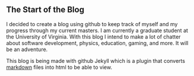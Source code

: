 ## The Start of the Blog

I decided to create a blog using github to keep track of myself and my progress through my current masters. I am currently a graduate student at the University of Virginia. With this blog I intend to make a lot of chatter about software development, physics, education, gaming, and more. It will be an adventure.

This blog is being made with github Jekyll which is a plugin that converts [markdown](https://docs.github.com/en/get-started/writing-on-github/getting-started-with-writing-and-formatting-on-github/basic-writing-and-formatting-syntax) files into html to be able to view. 
